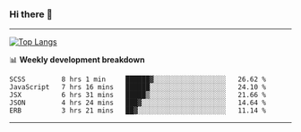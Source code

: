 ### Hi there 👋

-------
[![Top Langs](https://github-readme-stats.vercel.app/api/top-langs/?username=ashish-r)](https://github.com/anuraghazra/github-readme-stats)

📊 **Weekly development breakdown**
<!--START_SECTION:waka-->
```text
SCSS         8 hrs 1 min     ██████▓░░░░░░░░░░░░░░░░░░   26.62 % 
JavaScript   7 hrs 16 mins   ██████░░░░░░░░░░░░░░░░░░░   24.10 % 
JSX          6 hrs 31 mins   █████▒░░░░░░░░░░░░░░░░░░░   21.66 % 
JSON         4 hrs 24 mins   ███▓░░░░░░░░░░░░░░░░░░░░░   14.64 % 
ERB          3 hrs 21 mins   ██▓░░░░░░░░░░░░░░░░░░░░░░   11.14 % 
```
<!--END_SECTION:waka-->
-------

<!--
**ashish-r/ashish-r** is a ✨ _special_ ✨ repository because its `README.md` (this file) appears on your GitHub profile.

Here are some ideas to get you started:

- 🔭 I’m currently working on ...
- 🌱 I’m currently learning ...
- 👯 I’m looking to collaborate on ...
- 🤔 I’m looking for help with ...
- 💬 Ask me about ...
- 📫 How to reach me: ...
- 😄 Pronouns: ...
- ⚡ Fun fact: ...
-->
